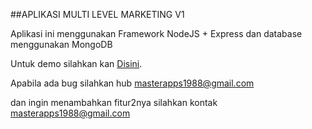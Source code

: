 ##APLIKASI MULTI LEVEL MARKETING V1

Aplikasi ini menggunakan Framework NodeJS + Express dan database menggunakan MongoDB

Untuk demo silahkan kan [Disini](http://35.240.172.71:8080).

Apabila ada bug silahkan hub masterapps1988@gmail.com

dan ingin menambahkan fitur2nya silahkan kontak masterapps1988@gmail.com
